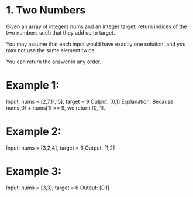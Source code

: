# 1. Two Numbers
Given an array of integers nums and an integer target, return indices of the two numbers such that they add up to target.

You may assume that each input would have exactly one solution, and you may not use the same element twice.

You can return the answer in any order.

 

# Example 1:

Input: nums = [2,7,11,15], target = 9
Output: [0,1]
Explanation: Because nums[0] + nums[1] == 9, we return [0, 1].
# Example 2:

Input: nums = [3,2,4], target = 6
Output: [1,2]
# Example 3:

Input: nums = [3,3], target = 6
Output: [0,1]